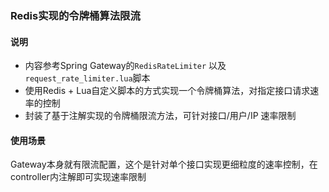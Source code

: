 ### Redis实现的令牌桶算法限流

#### 说明
* 内容参考Spring Gateway的`RedisRateLimiter` 以及 `request_rate_limiter.lua`脚本
* 使用Redis + Lua自定义脚本的方式实现一个令牌桶算法，对指定接口请求速率的控制
* 封装了基于注解实现的令牌桶限流方法，可针对接口/用户/IP 速率限制
#### 使用场景
Gateway本身就有限流配置，这个是针对单个接口实现更细粒度的速率控制，在controller内注解即可实现速率限制
